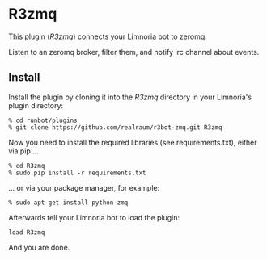 # R3zmq

This plugin (*R3zmq*) connects your Limnoria bot to zeromq.

Listen to an zeromq broker, filter them, and notify irc channel about events.


## Install

Install the plugin by cloning it into the *R3zmq* directory in your Limnoria's plugin directory:

```
% cd runbot/plugins 
% git clone https://github.com/realraum/r3bot-zmq.git R3zmq
```

Now you need to install the required libraries (see requirements.txt), either via pip ...

```
% cd R3zmq 
% sudo pip install -r requirements.txt
```

... or via your package manager, for example:

```
% sudo apt-get install python-zmq
```

Afterwards tell your Limnoria bot to load the plugin:

```
load R3zmq
```

And you are done.
